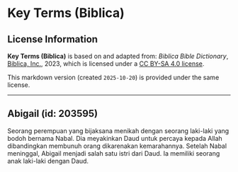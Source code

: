 # Key Terms (Biblica)

## License Information

**Key Terms (Biblica)** is based on and adapted from: _Biblica Bible Dictionary_, [Biblica, Inc.](https://www.biblica.com/), 2023, which is licensed under a [CC BY-SA 4.0 license](https://creativecommons.org/licenses/by-sa/4.0/legalcode.en).

This markdown version (created `2025-10-20`) is provided under the same license.



--------------------------------

## Abigail (id: 203595)

Seorang perempuan yang bijaksana menikah dengan seorang laki\-laki yang bodoh bernama Nabal. Dia meyakinkan Daud untuk percaya kepada Allah dibandingkan membunuh orang dikarenakan kemarahannya. Setelah Nabal meninggal, Abigail menjadi salah satu istri dari Daud. Ia memiliki seorang anak laki\-laki dengan Daud.


